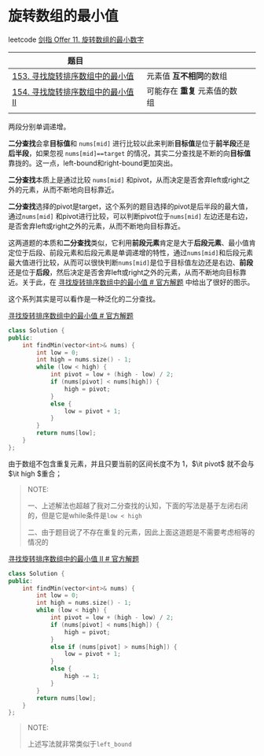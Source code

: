 # 旋转数组的最小值

leetcode [剑指 Offer 11. 旋转数组的最小数字](https://leetcode.cn/problems/xuan-zhuan-shu-zu-de-zui-xiao-shu-zi-lcof/)

| 题目                                                         |                                |      |
| ------------------------------------------------------------ | ------------------------------ | ---- |
| [153. 寻找旋转排序数组中的最小值](https://leetcode.cn/problems/find-minimum-in-rotated-sorted-array/) | 元素值 **互不相同**的数组      |      |
| [154. 寻找旋转排序数组中的最小值 II](https://leetcode.cn/problems/find-minimum-in-rotated-sorted-array-ii/) | 可能存在 **重复** 元素值的数组 |      |
|                                                              |                                |      |

两段分别单调递增。

**二分查找**会拿**目标值**和 `nums[mid]` 进行比较以此来判断**目标值**是位于**前半段**还是**后半段**，如果忽视 `nums[mid]==target` 的情况，其实二分查找是不断的向**目标值**靠拢的。这一点，left-bound和right-bound更加突出。

**二分查找**本质上是通过比较 `nums[mid]` 和pivot，从而决定是否舍弃left或right之外的元素，从而不断地向目标靠近。

**二分查找**选择的pivot是target，这个系列的题目选择的pivot是后半段的最大值，通过`nums[mid]` 和pivot进行比较，可以判断pivot位于`nums[mid]` 左边还是右边，是否舍弃left或right之外的元素，从而不断地向目标靠近。



这两道题的本质和**二分查找**类似，它利用**前段元素**肯定是大于**后段元素**、最小值肯定位于后段、前段元素和后段元素是单调递增的特性，通过`nums[mid]`和后段元素最大值进行比较，从而可以很快判断`nums[mid]`是位于目标值左边还是右边、**前段**还是位于**后段**，然后决定是否舍弃left或right之外的元素，从而不断地向目标靠近。关于此，在 [寻找旋转排序数组中的最小值 # 官方解题](https://leetcode.cn/problems/find-minimum-in-rotated-sorted-array/solution/xun-zhao-xuan-zhuan-pai-xu-shu-zu-zhong-5irwp/) 中给出了很好的图示。

这个系列其实是可以看作是一种泛化的二分查找。

[寻找旋转排序数组中的最小值 # 官方解题](https://leetcode.cn/problems/find-minimum-in-rotated-sorted-array/solution/xun-zhao-xuan-zhuan-pai-xu-shu-zu-zhong-5irwp/) 

```c++
class Solution {
public:
    int findMin(vector<int>& nums) {
        int low = 0;
        int high = nums.size() - 1;
        while (low < high) {
            int pivot = low + (high - low) / 2;
            if (nums[pivot] < nums[high]) {
                high = pivot;
            }
            else {
                low = pivot + 1;
            }
        }
        return nums[low];
    }
};

```

由于数组不包含重复元素，并且只要当前的区间长度不为 1，$\it pivot$ 就不会与 $\it high $重合；

> NOTE:
>
> 一、上述解法也超越了我对二分查找的认知，下面的写法是基于左闭右闭的，但是它是while条件是`low < high`
>
> 二、由于题目说了不存在重复的元素，因此上面这道题是不需要考虑相等的情况的

[寻找旋转排序数组中的最小值 II # 官方解题](https://leetcode.cn/problems/find-minimum-in-rotated-sorted-array-ii/solution/xun-zhao-xuan-zhuan-pai-xu-shu-zu-zhong-de-zui--16/)

```c++
class Solution {
public:
    int findMin(vector<int>& nums) {
        int low = 0;
        int high = nums.size() - 1;
        while (low < high) {
            int pivot = low + (high - low) / 2;
            if (nums[pivot] < nums[high]) {
                high = pivot;
            }
            else if (nums[pivot] > nums[high]) {
                low = pivot + 1;
            }
            else {
                high -= 1;
            }
        }
        return nums[low];
    }
};

```

> NOTE:
>
> 上述写法就非常类似于`left_bound`